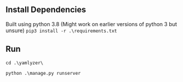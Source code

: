 ## Install Dependencies
Built using python 3.8 (Might work on earlier versions of python 3 but unsure)
`pip3 install -r .\requirements.txt`

## Run

`cd .\yamlyzer\`

`python .\manage.py runserver`

